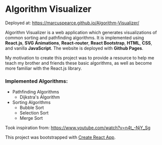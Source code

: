 # Algorithm Visualizer
Deployed at: https://marcuspearce.github.io/Algorithm-Visualizer/

Algorithm Visualizer is a web application which generates visualizations of common sorting and pathfinding algorithms. It is implemented using **React.js**, **SVG Animations**, **React-router**, **React Bootstrap**, **HTML**, **CSS**, and vanilla **JavaScript**. The website is deployed with **Github Pages**. 

My motivation to create this project was to provide a resource to help me teach my brother and friends these basic algorithms, as well as become more familiar with the React.js library.

### Implemented Algorithms:
* Pathfinding Algorithms
  * Dijkstra's Algorithm
* Sorting Algorithms
  * Bubble Sort
  * Selection Sort
  * Merge Sort
  
Took inspiration from: https://www.youtube.com/watch?v=n4t_-NjY_Sg

This project was bootstrapped with [Create React App](https://github.com/facebook/create-react-app).

